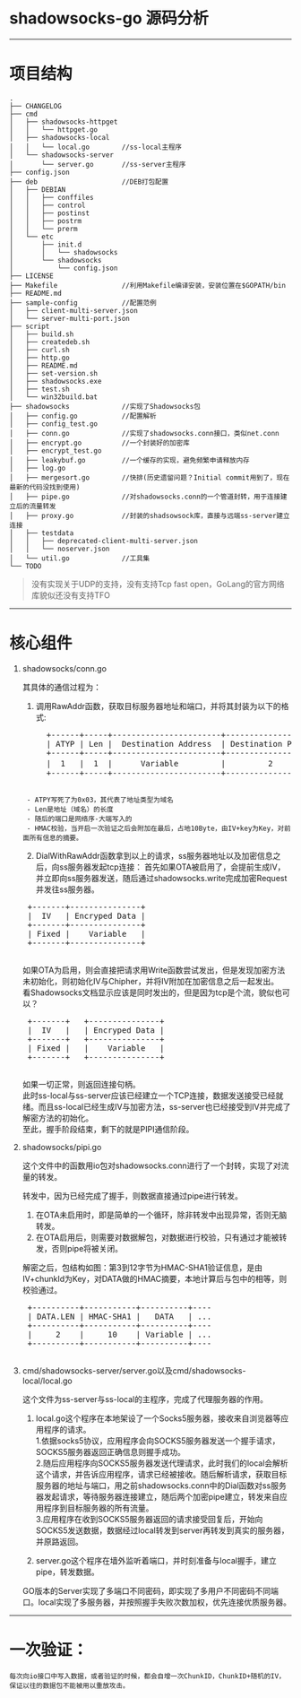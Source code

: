 # shadowsocks-go 源码分析

---
# 项目结构

```
.
├── CHANGELOG
├── cmd
│   ├── shadowsocks-httpget
│   │   └── httpget.go
│   ├── shadowsocks-local
│   │   └── local.go        //ss-local主程序
│   └── shadowsocks-server
│       └── server.go       //ss-server主程序
├── config.json
├── deb                     //DEB打包配置
│   ├── DEBIAN
│   │   ├── conffiles
│   │   ├── control
│   │   ├── postinst
│   │   ├── postrm
│   │   └── prerm
│   └── etc
│       ├── init.d
│       │   └── shadowsocks
│       └── shadowsocks
│           └── config.json
├── LICENSE
├── Makefile                //利用Makefile编译安装，安装位置在$GOPATH/bin
├── README.md
├── sample-config           //配置范例
│   ├── client-multi-server.json
│   └── server-multi-port.json
├── script
│   ├── build.sh
│   ├── createdeb.sh
│   ├── curl.sh
│   ├── http.go
│   ├── README.md
│   ├── set-version.sh
│   ├── shadowsocks.exe
│   ├── test.sh
│   └── win32build.bat
├── shadowsocks             //实现了Shadowsocks包
│   ├── config.go           //配置解析
│   ├── config_test.go
│   ├── conn.go             //实现了shadowsocks.conn接口，类似net.conn
│   ├── encrypt.go          //一个封装好的加密库
│   ├── encrypt_test.go
│   ├── leakybuf.go         //一个缓存的实现，避免频繁申请释放内存
│   ├── log.go
│   ├── mergesort.go        //快排(历史遗留问题？Initial commit用到了，现在最新的代码没找到使用)
│   ├── pipe.go             //对shadowsocks.conn的一个管道封转，用于连接建立后的流量转发
│   ├── proxy.go            //封装的shadsowsock库，直接与远端ss-server建立连接
│   ├── testdata
│   │   ├── deprecated-client-multi-server.json
│   │   └── noserver.json
│   └── util.go             //工具集
└── TODO
```
> 没有实现关于UDP的支持，没有支持Tcp fast open，GoLang的官方网络库貌似还没有支持TFO

---
# 核心组件

1. shadowsocks/conn.go


    其具体的通信过程为：
    1. 调用RawAddr函数，获取目标服务器地址和端口，并将其封装为以下的格式:
    <pre>
		+------+-----+-----------------------+------------------+-----------+
		| ATYP | Len |  Destination Address  | Destination Port | HMAC-SHA1 |
		+------+-----+-----------------------+------------------+-----------+
		|  1   |  1  |      Variable         |         2        |  10 可选  |
		+------+-----+-----------------------+------------------+-----------+
    </pre>
    
    	- ATPY写死了为0x03，其代表了地址类型为域名
    	- Len是地址（域名）的长度
    	- 随后的端口是网络序-大端写入的
    	- HMAC校验，当开启一次验证之后会附加在最后，占地10Byte，由IV+key为Key，对前面所有信息的摘要。

    2. DialWithRawAddr函数拿到以上的请求，ss服务器地址以及加密信息之后，向ss服务器发起tcp连接：
    首先如果OTA被启用了，会提前生成IV，并立即向ss服务器发送，随后通过shadowsocks.write完成加密Request并发往ss服务器。

    <pre>
    +-------+---------------+
    |  IV   | Encryped Data |
    +-------+---------------+
    | Fixed |    Variable   |
    +-------+---------------+
    </pre>

    如果OTA为启用，则会直接把请求用Write函数尝试发出，但是发现加密方法未初始化，则初始化IV与Chipher，并将IV附加在加密信息之后一起发出。  
    看Shadowsocks文档显示应该是同时发出的，但是因为tcp是个流，貌似也可以？
    <pre>
    +-------+   +---------------+
    |  IV   |   | Encryped Data |
    +-------+   +---------------+
    | Fixed |   |    Variable   |
    +-------+   +---------------+
    </pre>

    如果一切正常，则返回连接句柄。  
    此时ss-local与ss-server应该已经建立一个TCP连接，数据发送接受已经就绪。而且ss-local已经生成IV与加密方法，ss-server也已经接受到IV并完成了解密方法的初始化。  
    至此，握手阶段结束，剩下的就是PIPI通信阶段。

2. shadowsocks/pipi.go

    这个文件中的函数用io包对shadowsocks.conn进行了一个封转，实现了对流量的转发。

    转发中，因为已经完成了握手，则数据直接通过pipe进行转发。  

    1. 在OTA未启用时，即是简单的一个循环，除非转发中出现异常，否则无脑转发。  
    2. 在OTA启用后，则需要对数据解包，对数据进行校验，只有通过才能被转发，否则pipe将被关闭。  

    解密之后，包结构如图：第3到12字节为HMAC-SHA1验证信息，是由IV+chunkId为Key，对DATA做的HMAC摘要，本地计算后与包中的相等，则校验通过。  
    <pre>
    +----------+-----------+----------+----
    | DATA.LEN | HMAC-SHA1 |   DATA   | ...
    +----------+-----------+----------+----
    |     2    |     10    | Variable | ...
    +----------+-----------+----------+----
    </pre>

3. cmd/shadowsocks-server/server.go以及cmd/shadowsocks-local/local.go
    
    这个文件为ss-server与ss-local的主程序，完成了代理服务器的作用。  

    1. local.go这个程序在本地架设了一个Socks5服务器，接收来自浏览器等应用程序的请求。  
    	1.依据socks5协议，应用程序会向SOCKS5服务器发送一个握手请求，SOCKS5服务器返回正确信息则握手成功。  
    	2.随后应用程序向SOCKS5服务器发送代理请求，此时我们的local会解析这个请求，并告诉应用程序，请求已经被接收。随后解析请求，获取目标服务器的地址与端口，用之前shadowsocks.conn中的Dial函数对ss服务器发起请求，等待服务器连接建立，随后两个加密pipe建立，转发来自应用程序到目标服务器的所有流量。  
    	3.应用程序在收到SOCKS5服务器返回的请求接受回复后，开始向SOCKS5发送数据，数据经过local转发到server再转发到真实的服务器，并原路返回。  

    2. server.go这个程序在墙外监听着端口，并时刻准备与local握手，建立pipe，转发数据。
    
    GO版本的Server实现了多端口不同密码，即实现了多用户不同密码不同端口。local实现了多服务器，并按照握手失败次数加权，优先连接优质服务器。

---
# 一次验证：

    每次向io接口中写入数据，或者验证的时候，都会自增一次ChunkID，ChunkID+随机的IV，保证以往的数据包不能被用以重放攻击。
